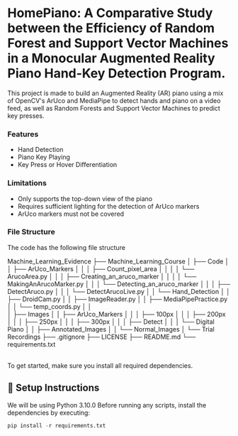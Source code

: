 # HomePiano: A Comparative Study between the Efficiency of Random Forest and Support Vector Machines in a Monocular Augmented Reality Piano Hand-Key Detection Program.

This project is made to build an Augmented Reality (AR) piano using a mix of OpenCV's ArUco and MediaPipe to detect hands and piano on a video feed, as well as Random Forests and Support Vector Machines to predict key presses.

### Features

-   Hand Detection
-   Piano Key Playing
-   Key Press or Hover Differentiation

### Limitations

-   Only supports the top-down view of the piano
-   Requires sufficient lighting for the detection of ArUco markers
-   ArUco markers must not be covered

### File Structure

The code has the following file structure

Machine_Learning_Evidence
├── Machine_Learning_Course
│   ├── Code
│   │   ├── ArUco_Markers
│   │   │   ├── Count_pixel_area
│   │   │   │   └── ArucoArea.py
│   │   │   ├── Creating_an_aruco_marker
│   │   │   │   └── MakingAnArucoMarker.py
│   │   │   └── Detecting_an_aruco_marker
│   │   │       ├── DetectAruco.py
│   │   │       └── DetectArucoLive.py
│   │   └── Hand_Detection
│   │       ├── DroidCam.py
│   │       ├── ImageReader.py
│   │       ├── MediaPipePractice.py
│   │       └── temp_coords.py
│   │       
│   ├── Images
│   │   ├── ArUco_Markers
│   │   │   ├── 100px
│   │   │   ├── 200px
│   │   │   ├── 250px
│   │   │   ├── 300px
│   │   │   ├── Detect
│   │   │   └── Digital Piano
│   │   ├── Annotated_Images
│   │   └── Normal_Images
│   └── Trial Recordings
├── .gitignore
├── LICENSE
├── README.md
└── requirements.txt

\
To get started, make sure you install all required dependencies.

## 🚀 Setup Instructions

We will be using Python 3.10.0 Before running any scripts, install the dependencies by executing:

``` python
pip install -r requirements.txt
```